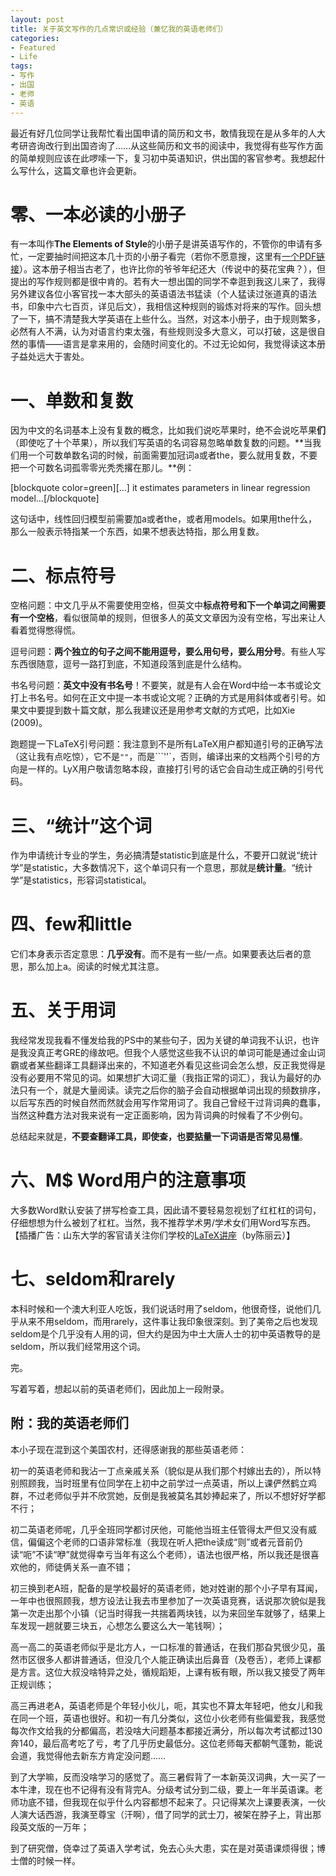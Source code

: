 ```yaml
---
layout: post
title: 关于英文写作的几点常识或经验（兼忆我的英语老师们）
categories:
- Featured
- Life
tags:
- 写作
- 出国
- 老师
- 英语
---
```


最近有好几位同学让我帮忙看出国申请的简历和文书，敢情我现在是从多年的人大考研咨询改行到出国咨询了……从这些简历和文书的阅读中，我觉得有些写作方面的简单规则应该在此啰嗦一下，复习初中英语知识，供出国的客官参考。我想起什么写什么，这篇文章也许会更新。


# 零、一本必读的小册子


有一本叫作**The Elements of Style**的小册子是讲英语写作的，不管你的申请有多忙，一定要抽时间把这本几十页的小册子看完（若你不愿意搜，这里有[一个PDF链接](http://www.cs.vu.nl/~jms/doc/elos.pdf)）。这本册子相当古老了，也许比你的爷爷年纪还大（传说中的葵花宝典？），但提出的写作规则都是很中肯的。若有大一想出国的同学不幸逛到我这儿来了，我得另外建议各位小客官找一本大部头的英语语法书猛读（个人猛读过张道真的语法书，印象中六七百页，详见后文），我相信这种规则的锻炼对将来的写作。回头想了一下，搞不清楚我大学英语在上些什么。当然，对这本小册子，由于规则繁多，必然有人不满，认为对语言约束太强，有些规则没多大意义，可以打破，这是很自然的事情——语言是拿来用的，会随时间变化的。不过无论如何，我觉得读这本册子益处远大于害处。


# 一、单数和复数


因为中文的名词基本上没有复数的概念，比如我们说吃苹果时，绝不会说吃苹果**们**（即使吃了十个苹果），所以我们写英语的名词容易忽略单数复数的问题。**当我们用一个可数单数名词的时候，前面需要加冠词a或者the，要么就用复数，不要把一个可数名词孤零零光秃秃撂在那儿。**例：

[blockquote color=green][...] it estimates parameters in linear regression model...[/blockquote]

这句话中，线性回归模型前需要加a或者the，或者用models。如果用the什么，那么一般表示特指某一个东西，如果不想表达特指，那么用复数。


# 二、标点符号


空格问题：中文几乎从不需要使用空格，但英文中**标点符号和下一个单词之间需要有一个空格**，看似很简单的规则，但很多人的英文文章因为没有空格，写出来让人看着觉得憋得慌。

逗号问题：**两个独立的句子之间不能用逗号，要么用句号，要么用分号**。有些人写东西很随意，逗号一路打到底，不知道段落到底是什么结构。

书名号问题：**英文中没有书名号**！不要笑，就是有人会在Word中给一本书或论文打上书名号。如何在正文中提一本书或论文呢？正确的方式是用斜体或者引号。如果文中要提到数十篇文献，那么我建议还是用参考文献的方式吧，比如Xie (2009)。

跑题提一下LaTeX引号问题：我注意到不是所有LaTeX用户都知道引号的正确写法（这让我有点吃惊），它不是`""`，而是```''`，否则，编译出来的文档两个引号的方向是一样的。LyX用户敬请忽略本段，直接打引号的话它会自动生成正确的引号代码。


# 三、“统计”这个词


作为申请统计专业的学生，务必搞清楚statistic到底是什么，不要开口就说“统计学”是statistic，大多数情况下，这个单词只有一个意思，那就是**统计量**。“统计学”是statistics，形容词statistical。


# 四、few和little


它们本身表示否定意思：**几乎没有**。而不是有一些/一点。如果要表达后者的意思，那么加上a。阅读的时候尤其注意。


# 五、关于用词


我经常发现我看不懂发给我的PS中的某些句子，因为关键的单词我不认识，也许是我没真正考GRE的缘故吧。但我个人感觉这些我不认识的单词可能是通过金山词霸或者某些翻译工具翻译出来的，不知道老外看见这些词会怎么想，反正我觉得是没有必要用不常见的词。如果想扩大词汇量（我指正常的词汇），我认为最好的办法只有一个，就是大量阅读。读完之后你的脑子会自动根据单词出现的频数排序，以后写东西的时候自然而然就会用写作常用词了。我自己曾经干过背词典的蠢事，当然这种蠢方法对我来说有一定正面影响，因为背词典的时候看了不少例句。

总结起来就是，**不要查翻译工具，即使查，也要掂量一下词语是否常见易懂**。


# 六、M$ Word用户的注意事项


大多数Word默认安装了拼写检查工具，因此请不要轻易忽视划了红杠杠的词句，仔细想想为什么被划了杠杠。当然，我不推荐学术男/学术女们用Word写东西。【插播广告：山东大学的客官请关注你们学校的[LaTeX讲座](http://www.loyhome.cn/821.html)（by陈丽云）】


# 七、seldom和rarely


本科时候和一个澳大利亚人吃饭，我们说话时用了seldom，他很奇怪，说他们几乎从来不用seldom，而用rarely，这件事让我印象很深刻。到了美帝之后也发现seldom是个几乎没有人用的词，但大约是因为中土大唐人士的初中英语教导的是seldom，所以我们经常用这个词。

完。

写着写着，想起以前的英语老师们，因此加上一段附录。


## 附：我的英语老师们


本小子现在混到这个美国农村，还得感谢我的那些英语老师：

初一的英语老师和我沾一丁点亲戚关系（貌似是从我们那个村嫁出去的），所以特别照顾我，当时班里有位同学在上初中之前学过一点英语，所以上课俨然鹤立鸡群，不过老师似乎并不欣赏她，反倒是我被莫名其妙捧起来了，所以不想好好学都不行；

初二英语老师呢，几乎全班同学都讨厌他，可能他当班主任管得太严但又没有威信，偏偏这个老师的口语非常标准（我现在听人把the读成“则”或者元音前仍读“呃”不读“咿”就觉得幸亏当年有这么个老师），语法也很严格，所以我还是很喜欢他的，师徒俩关系一直不错；

初三换到老A班，配备的是学校最好的英语老师，她对姓谢的那个小子早有耳闻，一年中也很照顾我，想方设法让我去市里参加了一次英语竞赛，话说那次貌似是我第一次走出那个小镇（记当时得我一共揣着两块钱，以为来回坐车就够了，结果上车发现一趟就要三块五，心想怎么要这么大一笔钱啊）；

高一高二的英语老师似乎是北方人，一口标准的普通话，在我们那旮旯很少见，虽然市区很多人都讲普通话，但没几个人能正确读出后鼻音（及卷舌），老师上课都是方言。这位大叔没啥特异之处，循规蹈矩，上课有板有眼，所以我又接受了两年正规训练；

高三再进老A，英语老师是个年轻小伙儿，呃，其实也不算太年轻吧，他女儿和我在同一个班，英语也很好。和初一有几分类似，这位小伙老师有些偏爱我，我感觉每次作文给我的分都偏高，若没啥大问题基本都接近满分，所以每次考试都过130奔140，最后高考吃了亏，考了几乎历史最低分。这位老师每天都朝气蓬勃，能说会道，我觉得他去新东方肯定没问题……

到了大学嘛，反而没啥学习的感觉了。高三暑假背了一本新英汉词典，大一买了一本牛津，现在也不记得有没有背完A。分级考试分到二级，要上一年半英语课。老师功底不错，但我现在似乎什么内容都想不起来了。只记得某次上课要表演，一伙人演大话西游，我演至尊宝（汗啊），借了同学的武士刀，被架在脖子上，背出那段英文版的一万年；

到了研究僧，侥幸过了英语入学考试，免去心头大患，实在是对英语课烦得很；博士僧的时候一样。
